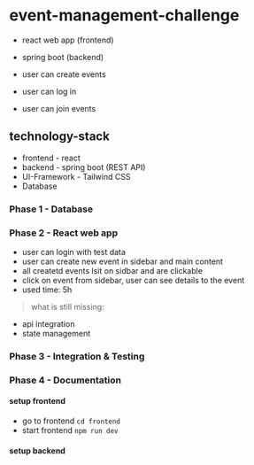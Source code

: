 # event-management-challenge
- react web app (frontend)
- spring boot (backend)

- user can create events
- user can log in
- user can join events

## technology-stack
- frontend - react
- backend - spring boot (REST API)
- UI-Framework - Tailwind CSS
- Database

### Phase 1 - Database


### Phase 2 - React web app
- user can login with test data
- user can create new event in sidebar and main content
- all createtd events lsit on sidbar and are clickable
- click on event from sidebar, user can see details to the event
- used time: 5h

> what is still missing:
- api integration
- state management

### Phase 3 - Integration & Testing


### Phase 4 - Documentation


#### setup frontend
- go to frontend `cd frontend`
- start frontend `npm run dev`


#### setup backend